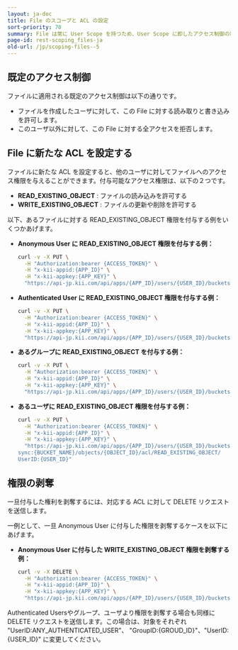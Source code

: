 ```yaml
---
layout: ja-doc
title: File のスコープと ACL の設定
sort-priority: 70
summary: File は常に User Scope を持つため、User Scope に即したアクセス制御の既定値が適用されます。
page-id: rest-scoping_files-ja
old-url: /jp/scoping-files--5
---
```

## 既定のアクセス制御

ファイルに適用される既定のアクセス制御は以下の通りです。

* ファイルを作成したユーザに対して、この File に対する読み取りと書き込みを許可します。
* このユーザ以外に対して、この File に対する全アクセスを拒否します。

## File に新たな ACL を設定する

ファイルに新たな ACL を設定すると、他のユーザに対してファイルへのアクセス権限を与えることができます。付与可能なアクセス権限は、以下の２つです。

* **READ\_EXISTING\_OBJECT** : ファイルの読み込みを許可する
* **WRITE\_EXISTING\_OBJECT** : ファイルの更新や削除を許可する

以下、あるファイルに対する READ\_EXISTING\_OBJECT 権限を付与する例をいくつかあげます。

* **Anonymous User に READ\_EXISTING\_OBJECT 権限を付与する例：**

    ```sh
    curl -v -X PUT \
      -H "Authorization:bearer {ACCESS_TOKEN}" \
      -H "x-kii-appid:{APP_ID}" \
      -H "x-kii-appkey:{APP_KEY}" \
      "https://api-jp.kii.com/api/apps/{APP_ID}/users/{USER_ID}/buckets/sync:{BUCKET_NAME}/objects/{OBJECT_ID}/acl/READ_EXISTING_OBJECT/UserID:ANONYMOUS_USER"
    ```

* **Authenticated User に READ\_EXISTING\_OBJECT 権限を付与する例：**

    ```sh
    curl -v -X PUT \
      -H "Authorization:bearer {ACCESS_TOKEN}" \
      -H "x-kii-appid:{APP_ID}" \
      -H "x-kii-appkey:{APP_KEY}" \
      "https://api-jp.kii.com/api/apps/{APP_ID}/users/{USER_ID}/buckets/sync:{BUCKET_NAME}/objects/{OBJECT_ID}/acl/READ_EXISTING_OBJECT/UserID:ANY_AUTHENTICATED_USER"
    ```

* **あるグループに READ\_EXISTING\_OBJECT を付与する例：**

    ```sh
    curl -v -X PUT \
      -H "Authorization:bearer {ACCESS_TOKEN}" \
      -H "x-kii-appid:{APP_ID}" \
      -H "x-kii-appkey:{APP_KEY}" \
      "https://api-jp.kii.com/api/apps/{APP_ID}/users/{USER_ID}/buckets/sync:{BUCKET_NAME}/objects/{OBJECT_ID}/acl/READ_EXISTING_OBJECT/GroupID:{GROUP_ID}"
    ```

* **あるユーザに READ\_EXISTING\_OBJECT 権限を付与する例：**

    ```sh
    curl -v -X PUT \
      -H "Authorization:bearer {ACCESS_TOKEN}" \
      -H "x-kii-appid:{APP_ID}" \
      -H "x-kii-appkey:{APP_KEY}" \
      "https://api-jp.kii.com/api/apps/{APP_ID}/users/{USER_ID}/buckets/
    sync:{BUCKET_NAME}/objects/{OBJECT_ID}/acl/READ_EXISTING_OBJECT/
    UserID:{USER_ID}"
    ```

## 権限の剥奪

一旦付与した権利を剥奪するには、対応する ACL に対して DELETE リクエストを送信します。

一例として、一旦 Anonymous User に付与した権限を剥奪するケースを以下にあげます。

* **Anonymous User に付与した WRITE\_EXISTING\_OBJECT 権限を剥奪する例：**

    ```sh
    curl -v -X DELETE \
      -H "Authorization:bearer {ACCESS_TOKEN}" \
      -H "x-kii-appid:{APP_ID}" \
      -H "x-kii-appkey:{APP_KEY}" \
      "https://api-jp.kii.com/api/apps/{APP_ID}/users/{USER_ID}/buckets/sync:{BUCKET_NAME}/objects/{OBJECT_ID}/acl/WRITE_EXISTING_OBJECT/UserID:ANONYMOUS_USER"
    ```

Authenticated Usersやグループ、ユーザより権限を剥奪する場合も同様に DELETE リクエストを送信します。この場合は、対象をそれぞれ "UserID:ANY\_AUTHENTICATED\_USER"、 "GroupID:{GROUD\_ID}"、"UserID:{USER\_ID}" に変更してください。
